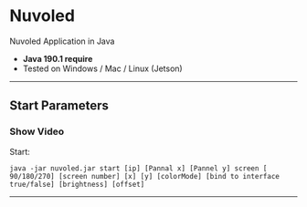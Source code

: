 # Nuvoled #
Nuvoled Application in Java  
 - **Java 190.1 require**
 - Tested on Windows / Mac / Linux (Jetson)
***
## Start Parameters ##
### Show Video ###   
Start:

`java -jar nuvoled.jar start [ip] [Pannal x] [Pannel y] screen [ 90/180/270] [screen number] [x] [y] [colorMode] [bind to interface true/false] [brightness] [offset]`
***
    